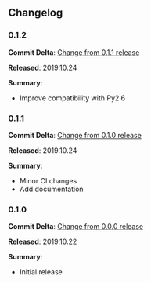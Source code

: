 ## Changelog

### 0.1.2

**Commit Delta**: [Change from 0.1.1 release](https://github.com/plus3it/watchmaker/compare/0.1.1...0.1.2)

**Released**: 2019.10.24

**Summary**:

*   Improve compatibility with Py2.6

### 0.1.1

**Commit Delta**: [Change from 0.1.0 release](https://github.com/plus3it/watchmaker/compare/0.1.0...0.1.1)

**Released**: 2019.10.24

**Summary**:

*   Minor CI changes
*   Add documentation

### 0.1.0

**Commit Delta**: [Change from 0.0.0 release](https://github.com/plus3it/watchmaker/compare/0.0.0...0.1.0)

**Released**: 2019.10.22

**Summary**:

*   Initial release
